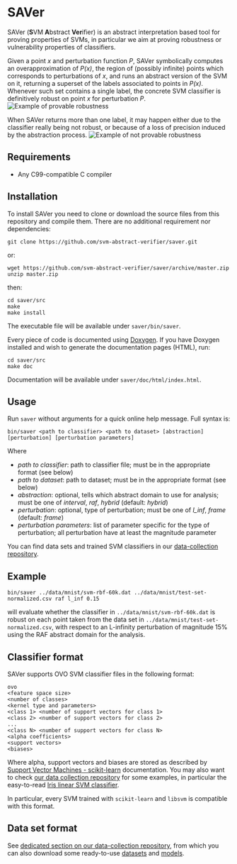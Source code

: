 # SAVer
SAVer (**S**VM **A**bstract **Ver**ifier) is an abstract interpretation based tool for proving properties of SVMs, in particular we aim at proving robustness or vulnerability properties of classifiers.

Given a point *x* and perturbation function *P*, SAVer symbolically computes an overapproximation of *P(x)*, the region of (possibly infinite) points which corresponds to perturbations of *x*, and runs an abstract version of the SVM on it, returning a superset of the labels associated to points in *P(x)*. Whenever such set contains a single label, the concrete SVM classifier is definitively robust on point *x* for perturbation *P*.
![Example of provable robustness](https://raw.githubusercontent.com/svm-abstract-verifier/saver/master/doc/images/example-right.svg?sanitize=true)

When SAVer returns more than one label, it may happen either due to the classifier really being not robust, or because of a loss of precision induced by the abstraction process.
![Example of not provable robustness](https://raw.githubusercontent.com/svm-abstract-verifier/saver/master/doc/images/example-top.svg?sanitize=true)

## Requirements

 - Any C99-compatible C compiler

## Installation
To install SAVer you need to clone or download the source files from this repository and compile them. There are no additional requirement nor dependencies:

    git clone https://github.com/svm-abstract-verifier/saver.git
or:

    wget https://github.com/svm-abstract-verifier/saver/archive/master.zip
    unzip master.zip
then:

    cd saver/src
    make
    make install
The executable file will be available under `saver/bin/saver`.

Every piece of code is documented using [Doxygen](http://www.doxygen.nl/). If you have Doxygen installed and wish to generate the documentation pages (HTML), run:

    cd saver/src
    make doc
Documentation will be available under `saver/doc/html/index.html`.

## Usage
Run `saver` without arguments for a quick online help message. Full syntax is:

    bin/saver <path to classifier> <path to dataset> [abstraction] [perturbation] [perturbation parameters]
Where

 - *path to classifier*: path to classifier file; must be in the appropriate format (see below)
 - *path to dataset*: path to dataset; must be in the appropriate format (see below)
 - *abstraction*: optional, tells which abstract domain to use for analysis; must be one of *interval*, *raf*, *hybrid* (default: *hybrid*)
 - *perturbation*: optional, type of perturbation; must be one of *l_inf*, *frame* (default: *frame*)
 - *perturbation parameters*: list of parameter specific for the type of perturbation; all perturbation have at least the magnitude parameter

You can find data sets and trained SVM classifiers in our [data-collection repository](https://github.com/svm-abstract-verifier/data-collection/).

## Example
    bin/saver ../data/mnist/svm-rbf-60k.dat ../data/mnist/test-set-normalized.csv raf l_inf 0.15
will evaluate whether the classifier in `../data/mnist/svm-rbf-60k.dat` is robust on each point taken from the data set in `../data/mnist/test-set-normalized.csv`, with respect to an L-infinity perturbation of magnitude 15% using the RAF abstract domain for the analysis.

## Classifier format
SAVer supports OVO SVM classifier files in the following format:

    ovo
    <feature space size>
    <number of classes>
    <kernel type and parameters>
    <class 1> <number of support vectors for class 1>
    <class 2> <number of support vectors for class 2>
    ...
    <class N> <number of support vectors for class N>
    <alpha coefficients>
    <support vectors>
    <biases>
Where alpha, support vectors and biases are stored as described by [Support Vector Machines - scikit-learn](https://scikit-learn.org/stable/modules/svm.html#multi-class-classification) documentation. You may also want to check [our data collection repository](https://github.com/svm-abstract-verifier/data-collection) for some examples, in particular the easy-to-read [Iris linear SVM classifier](https://github.com/svm-abstract-verifier/data-collection/blob/master/models/iris/svm-linear.dat.zip).

In particular, every SVM trained with `scikit-learn` and `libsvm` is compatible with this format.

## Data set format
See [dedicated section on our data-collection repository](https://github.com/svm-abstract-verifier/data-collection#dataset-format), from which you can also download some ready-to-use [datasets](https://github.com/svm-abstract-verifier/data-collection/tree/master/datasets) and [models](https://github.com/svm-abstract-verifier/data-collection/tree/master/models).
